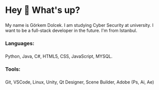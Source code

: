 <h1 align="left">Hey 👋 What's up?</h1>

###

<p align="left">My name is Görkem Dolcek. I am studying Cyber ​​Security at university. I want to be a full-stack developer in the future. I'm from Istanbul.</p>

###

<h3 align="left">Languages:</h3>

###

Python, Java, C#, HTML5, CSS, JavaScript, MYSQL.

###

<h3 align="left"> Tools: </h3>

###

Git, VSCode, Linux, Unity, Qt Designer, Scene Builder, Adobe (Ps, Ai, Ae)

###


### 


